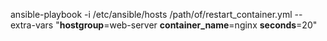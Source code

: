 ansible-playbook -i /etc/ansible/hosts /path/of/restart_container.yml --extra-vars "**hostgroup**=web-server **container_name**=nginx **seconds**=20"

